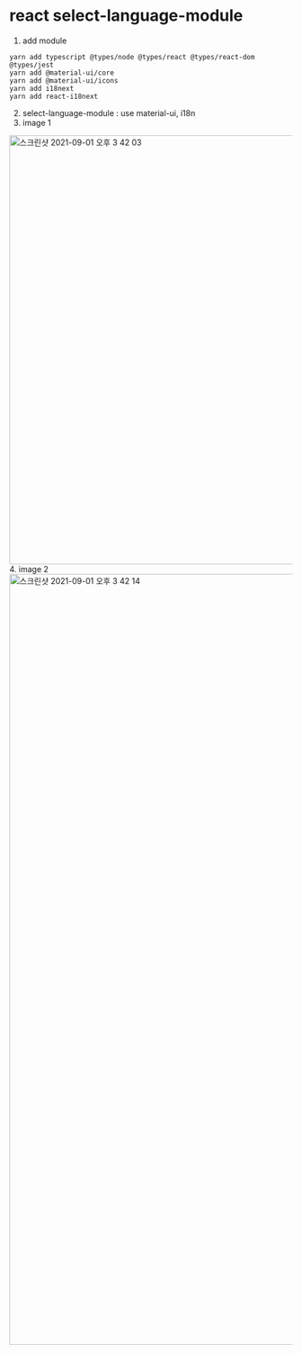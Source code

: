 # react select-language-module

1. add module
```
yarn add typescript @types/node @types/react @types/react-dom @types/jest
yarn add @material-ui/core
yarn add @material-ui/icons
yarn add i18next
yarn add react-i18next
```
2. select-language-module : use material-ui, i18n
3. image 1
<img width="763" alt="스크린샷 2021-09-01 오후 3 42 03" src="https://user-images.githubusercontent.com/53844621/131624313-9a95af41-73d6-4571-8ad2-01bfc423fbaa.png">
4. image 2
<img width="1371" alt="스크린샷 2021-09-01 오후 3 42 14" src="https://user-images.githubusercontent.com/53844621/131624478-1b495cab-cf0c-4d8e-b496-a115f431e48e.png"> 
